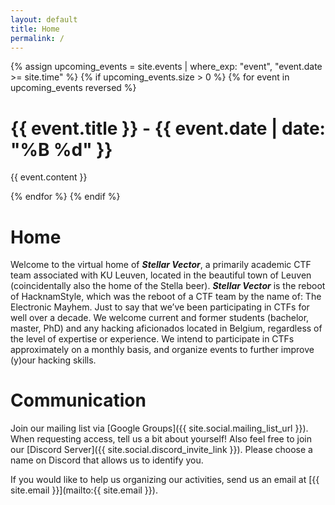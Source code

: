 ```yaml
---
layout: default
title: Home
permalink: /
---
```


{% assign upcoming_events = site.events | where_exp: "event", "event.date >= site.time" %}
{% if upcoming_events.size > 0 %}
{% for event in upcoming_events reversed %}

<div class="event">
    <h1>{{ event.title }} - {{ event.date | date: "%B %d" }}</h1>
    {{ event.content }}
</div>

{% endfor %}
{% endif %}

# Home

Welcome to the virtual home of ***Stellar Vector***, a primarily academic CTF team associated with KU Leuven, located in the beautiful town of Leuven (coincidentally also the home of the Stella beer).
***Stellar Vector*** is the reboot of HacknamStyle, which was the reboot of a CTF team by the name of: The Electronic Mayhem.
Just to say that we’ve been participating in CTFs for well over a decade.
We welcome current and former students (bachelor, master, PhD) and any hacking aficionados located in Belgium, regardless of the level of expertise or experience.
We intend to participate in CTFs approximately on a monthly basis, and organize events to further improve (y)our hacking skills.

# Communication

Join our mailing list via [Google Groups]({{ site.social.mailing_list_url }}). When requesting access, tell us a bit about yourself!
Also feel free to join our [Discord Server]({{ site.social.discord_invite_link }}). Please choose a name on Discord that allows us to identify you.

If you would like to help us organizing our activities, send us an email at [{{ site.email }}](mailto:{{ site.email }}).
